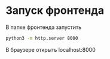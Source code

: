 # Запуск фронтенда

В папке фронтенда запустить

```bash
python3 -m http.server 8000
```

В браузере открыть localhost:8000